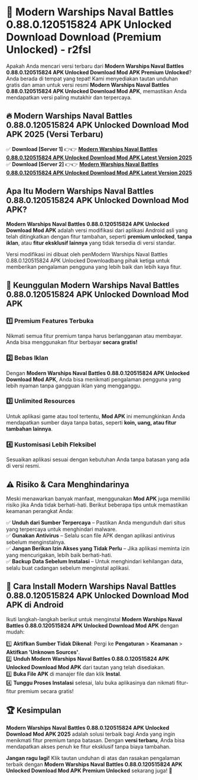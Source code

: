 # 🎯 Modern Warships Naval Battles 0.88.0.120515824 APK Unlocked Download  Download (Premium Unlocked) -  r2fsl

Apakah Anda mencari versi terbaru dari **Modern Warships Naval Battles 0.88.0.120515824 APK Unlocked Download Mod APK Premium Unlocked**? Anda berada di tempat yang tepat! Kami menyediakan tautan unduhan gratis dan aman untuk versi resmi **Modern Warships Naval Battles 0.88.0.120515824 APK Unlocked Download Mod APK**, memastikan Anda mendapatkan versi paling mutakhir dan terpercaya.

## 🔥 Modern Warships Naval Battles 0.88.0.120515824 APK Unlocked Download Mod APK 2025 (Versi Terbaru)

✅ **Download [Server 1]** 👉👉 [**Modern Warships Naval Battles 0.88.0.120515824 APK Unlocked Download Mod APK Latest Version 2025**](https://momento.my/?title=Modern_Warships_Naval_Battles_0.88.0.120515824_APK_Unlocked_Download)  
✅ **Download [Server 2]** 👉👉 [**Modern Warships Naval Battles 0.88.0.120515824 APK Unlocked Download Mod APK Latest Version 2025**](https://momento.my/?title=Modern_Warships_Naval_Battles_0.88.0.120515824_APK_Unlocked_Download)  

## Apa Itu Modern Warships Naval Battles 0.88.0.120515824 APK Unlocked Download Mod APK?

**Modern Warships Naval Battles 0.88.0.120515824 APK Unlocked Download Mod APK** adalah versi modifikasi dari aplikasi Android asli yang telah ditingkatkan dengan fitur tambahan, seperti **premium unlocked**, **tanpa iklan**, atau **fitur eksklusif lainnya** yang tidak tersedia di versi standar.

Versi modifikasi ini dibuat oleh penModern Warships Naval Battles 0.88.0.120515824 APK Unlocked Downloadbang pihak ketiga untuk memberikan pengalaman pengguna yang lebih baik dan lebih kaya fitur.

## 🎯 Keunggulan Modern Warships Naval Battles 0.88.0.120515824 APK Unlocked Download Mod APK

### 1️⃣ Premium Features Terbuka
Nikmati semua fitur premium tanpa harus berlangganan atau membayar. Anda bisa menggunakan fitur berbayar **secara gratis!**

### 2️⃣ Bebas Iklan
Dengan **Modern Warships Naval Battles 0.88.0.120515824 APK Unlocked Download Mod APK**, Anda bisa menikmati pengalaman pengguna yang lebih nyaman tanpa gangguan iklan yang mengganggu.

### 3️⃣ Unlimited Resources
Untuk aplikasi game atau tool tertentu, **Mod APK** ini memungkinkan Anda mendapatkan sumber daya tanpa batas, seperti **koin, uang, atau fitur tambahan lainnya**.

### 4️⃣ Kustomisasi Lebih Fleksibel
Sesuaikan aplikasi sesuai dengan kebutuhan Anda tanpa batasan yang ada di versi resmi.

## ⚠️ Risiko & Cara Menghindarinya

Meski menawarkan banyak manfaat, menggunakan **Mod APK** juga memiliki risiko jika Anda tidak berhati-hati. Berikut beberapa tips untuk memastikan keamanan perangkat Anda:

✅ **Unduh dari Sumber Terpercaya** – Pastikan Anda mengunduh dari situs yang terpercaya untuk menghindari malware.  
✅ **Gunakan Antivirus** – Selalu scan file APK dengan aplikasi antivirus sebelum menginstalnya.  
✅ **Jangan Berikan Izin Akses yang Tidak Perlu** – Jika aplikasi meminta izin yang mencurigakan, lebih baik berhati-hati.  
✅ **Backup Data Sebelum Instalasi** – Untuk menghindari kehilangan data, selalu buat cadangan sebelum menginstal aplikasi.

## 📌 Cara Install Modern Warships Naval Battles 0.88.0.120515824 APK Unlocked Download Mod APK di Android

Ikuti langkah-langkah berikut untuk menginstal **Modern Warships Naval Battles 0.88.0.120515824 APK Unlocked Download Mod APK** dengan mudah:

1️⃣ **Aktifkan Sumber Tidak Dikenal**: Pergi ke **Pengaturan** > **Keamanan** > **Aktifkan 'Unknown Sources'**.  
2️⃣ **Unduh Modern Warships Naval Battles 0.88.0.120515824 APK Unlocked Download Mod APK** dari tautan yang telah disediakan.  
3️⃣ **Buka File APK** di manajer file dan klik **Instal**.  
4️⃣ **Tunggu Proses Instalasi** selesai, lalu buka aplikasinya dan nikmati fitur-fitur premium secara gratis!

## 🏆 Kesimpulan

**Modern Warships Naval Battles 0.88.0.120515824 APK Unlocked Download Mod APK 2025** adalah solusi terbaik bagi Anda yang ingin menikmati fitur premium tanpa batasan. Dengan **versi terbaru**, Anda bisa mendapatkan akses penuh ke fitur eksklusif tanpa biaya tambahan.

**Jangan ragu lagi!** Klik tautan unduhan di atas dan rasakan pengalaman terbaik dengan **Modern Warships Naval Battles 0.88.0.120515824 APK Unlocked Download Mod APK Premium Unlocked** sekarang juga! 🚀

